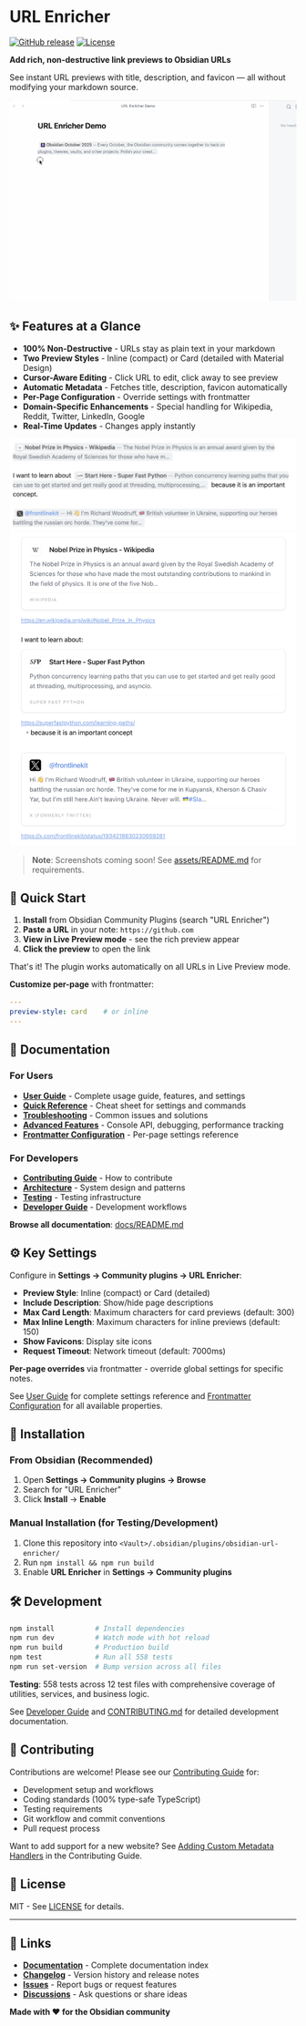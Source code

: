 # URL Enricher

[![GitHub release](https://img.shields.io/github/v/release/YOUR_USERNAME/obsidian-url-enricher)](https://github.com/YOUR_USERNAME/obsidian-url-enricher/releases/latest)
[![License](https://img.shields.io/github/license/YOUR_USERNAME/obsidian-url-enricher)](LICENSE)

**Add rich, non-destructive link previews to Obsidian URLs**

See instant URL previews with title, description, and favicon — all without modifying your markdown source.

![Demo](assets/demo.gif)

## ✨ Features at a Glance

- **100% Non-Destructive** - URLs stay as plain text in your markdown
- **Two Preview Styles** - Inline (compact) or Card (detailed with Material Design)
- **Cursor-Aware Editing** - Click URL to edit, click away to see preview
- **Automatic Metadata** - Fetches title, description, favicon automatically
- **Per-Page Configuration** - Override settings with frontmatter
- **Domain-Specific Enhancements** - Special handling for Wikipedia, Reddit, Twitter, LinkedIn, Google
- **Real-Time Updates** - Changes apply instantly

![Preview Styles](assets/inline-preview.png) ![Card Style](assets/card-preview.png)

> **Note**: Screenshots coming soon! See [assets/README.md](assets/README.md) for requirements.

## 🚀 Quick Start

1. **Install** from Obsidian Community Plugins (search "URL Enricher")
2. **Paste a URL** in your note: `https://github.com`
3. **View in Live Preview mode** - see the rich preview appear
4. **Click the preview** to open the link

That's it! The plugin works automatically on all URLs in Live Preview mode.

**Customize per-page** with frontmatter:
```yaml
---
preview-style: card    # or inline
---
```

## 📖 Documentation

### For Users

- **[User Guide](docs/USER-GUIDE.md)** - Complete usage guide, features, and settings
- **[Quick Reference](docs/QUICK-REFERENCE.md)** - Cheat sheet for settings and commands
- **[Troubleshooting](docs/TROUBLESHOOTING.md)** - Common issues and solutions
- **[Advanced Features](docs/ADVANCED.md)** - Console API, debugging, performance tracking
- **[Frontmatter Configuration](docs/features/FRONTMATTER-SUPPORT.md)** - Per-page settings reference

### For Developers

- **[Contributing Guide](CONTRIBUTING.md)** - How to contribute
- **[Architecture](docs/developer/ARCHITECTURE.md)** - System design and patterns
- **[Testing](docs/developer/TESTING.md)** - Testing infrastructure
- **[Developer Guide](docs/developer/DEVELOPER-GUIDE.md)** - Development workflows

**Browse all documentation**: [docs/README.md](docs/README.md)

## ⚙️ Key Settings

Configure in **Settings → Community plugins → URL Enricher**:

- **Preview Style**: Inline (compact) or Card (detailed)
- **Include Description**: Show/hide page descriptions
- **Max Card Length**: Maximum characters for card previews (default: 300)
- **Max Inline Length**: Maximum characters for inline previews (default: 150)
- **Show Favicons**: Display site icons
- **Request Timeout**: Network timeout (default: 7000ms)

**Per-page overrides** via frontmatter - override global settings for specific notes.

See [User Guide](docs/USER-GUIDE.md) for complete settings reference and [Frontmatter Configuration](docs/features/FRONTMATTER-SUPPORT.md) for all available properties.


## 💾 Installation

### From Obsidian (Recommended)

1. Open **Settings → Community plugins → Browse**
2. Search for "URL Enricher"
3. Click **Install** → **Enable**

### Manual Installation (for Testing/Development)

1. Clone this repository into `<Vault>/.obsidian/plugins/obsidian-url-enricher/`
2. Run `npm install && npm run build`
3. Enable **URL Enricher** in **Settings → Community plugins**

## 🛠️ Development

```bash
npm install          # Install dependencies
npm run dev          # Watch mode with hot reload
npm run build        # Production build
npm test             # Run all 558 tests
npm run set-version  # Bump version across all files
```

**Testing**: 558 tests across 12 test files with comprehensive coverage of utilities, services, and business logic.

See [Developer Guide](docs/developer/DEVELOPER-GUIDE.md) and [CONTRIBUTING.md](CONTRIBUTING.md) for detailed development documentation.

## 🤝 Contributing

Contributions are welcome! Please see our [Contributing Guide](CONTRIBUTING.md) for:
- Development setup and workflows
- Coding standards (100% type-safe TypeScript)
- Testing requirements
- Git workflow and commit conventions
- Pull request process

Want to add support for a new website? See [Adding Custom Metadata Handlers](CONTRIBUTING.md#adding-custom-metadata-handlers) in the Contributing Guide.

## 📝 License

MIT - See [LICENSE](LICENSE) for details.

---

## 🔗 Links

- **[Documentation](docs/README.md)** - Complete documentation index
- **[Changelog](CHANGELOG.md)** - Version history and release notes
- **[Issues](https://github.com/YOUR_USERNAME/obsidian-url-enricher/issues)** - Report bugs or request features
- **[Discussions](https://github.com/YOUR_USERNAME/obsidian-url-enricher/discussions)** - Ask questions or share ideas

**Made with ❤️ for the Obsidian community**
